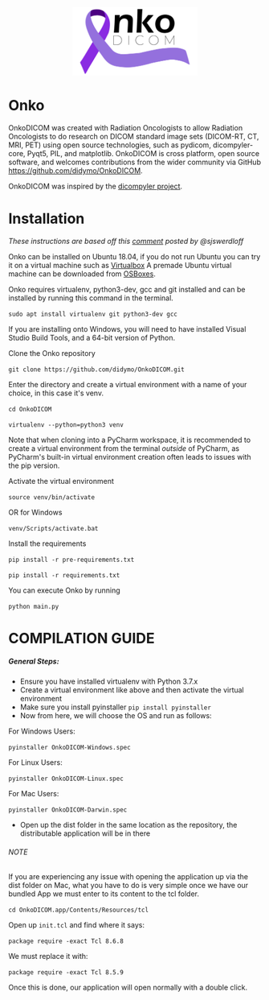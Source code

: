 <p align="center"><img src="src/res/images/onkodicom_main_banner.png?raw=true" alt="main-icon-onko-dicom" width="250"></p>

# Onko
OnkoDICOM was created with Radiation Oncologists to allow Radiation Oncologists to do research on DICOM standard image
sets (DICOM-RT, CT, MRI, PET) using open source technologies, such as pydicom, dicompyler-core, Pyqt5, PIL, and
matplotlib. OnkoDICOM is cross platform, open source software, and welcomes contributions from the wider community via
GitHub https://github.com/didymo/OnkoDICOM.


OnkoDICOM was inspired by the [dicompyler project](https://github.com/bastula/dicompyler).


# Installation
*These instructions are based off this
[comment](https://github.com/didymo/OnkoDICOM/issues/7#issuecomment-552151910)
posted by @sjswerdloff*

Onko can be installed on Ubuntu 18.04, if you do not run Ubuntu you can 
try it on a virtual machine such as [Virtualbox](https://www.virtualbox.org/) 
A premade Ubuntu virtual machine can be downloaded from 
[OSBoxes](https://www.osboxes.org/).

Onko requires virtualenv, python3-dev, gcc and git installed and can be
installed by running this command in the terminal.

`sudo apt install virtualenv git python3-dev gcc`

If you are installing onto Windows, you will need to have installed Visual Studio Build Tools, and a 64-bit version of
Python.

Clone the Onko repository

`git clone https://github.com/didymo/OnkoDICOM.git`

Enter the directory and create a virtual environment with a name of
your choice, in this case it's venv.

`cd OnkoDICOM`

`virtualenv --python=python3 venv`

Note that when cloning into a PyCharm workspace, it is recommended to create a virtual environment from the terminal
_outside_ of PyCharm, as PyCharm's built-in virtual environment creation often leads to issues with the pip version.

Activate the virtual environment

`source venv/bin/activate`

OR for Windows

`venv/Scripts/activate.bat`

Install the requirements

`pip install -r pre-requirements.txt`

`pip install -r requirements.txt`

You can execute Onko by running

`python main.py`


# COMPILATION GUIDE
##### General Steps:
- Ensure you have installed virtualenv with Python 3.7.x
- Create a virtual environment like above and then activate the virtual environment
- Make sure you install pyinstaller
	`pip install pyinstaller`
- Now from here, we will choose the OS and run as follows:

For Windows Users:

`pyinstaller OnkoDICOM-Windows.spec`

For Linux Users:

`pyinstaller OnkoDICOM-Linux.spec`

For Mac Users:

`pyinstaller OnkoDICOM-Darwin.spec`
- Open up the dist folder in the same location as the repository, the distributable application will be in there
###### NOTE
If you are experiencing any issue with opening the application up via the dist folder on Mac,
what you have to do is very simple once we have our bundled App we must enter to its content to the tcl folder.

`cd OnkoDICOM.app/Contents/Resources/tcl`

Open up  `init.tcl`  and find where it says:

`package require -exact Tcl 8.6.8`

We must replace it with:

`package require -exact Tcl 8.5.9`

Once this is done, our application will open normally with a double click.
